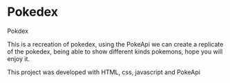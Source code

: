 # Pokedex
Pokdex 

This is a recreation of pokedex, using the PokeApi we can create a replicate of the pokedex, being able to show different kinds pokemons, hope you will enjoy it.

This project was developed with HTML, css, javascript and PokeApi
